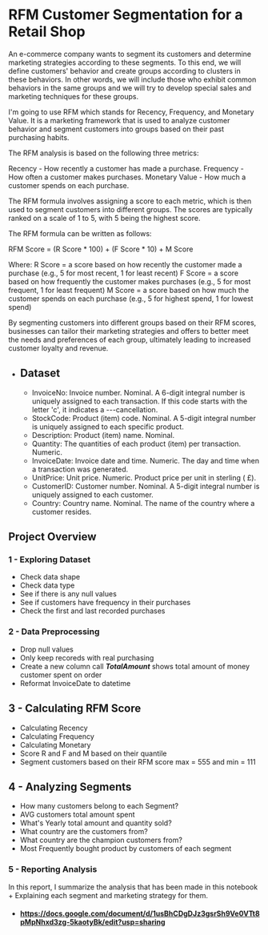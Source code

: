 # RFM Customer Segmentation for a Retail Shop
An e-commerce company wants to segment its customers and determine marketing strategies according to these segments. To this end, we will define customers' behavior and create groups according to clusters in these behaviors. In other words, we will include those who exhibit common behaviors in the same groups and we will try to develop special sales and marketing techniques for these groups.

I'm going to use RFM which stands for Recency, Frequency, and Monetary Value. It is a marketing framework that is used to analyze customer behavior and segment customers into groups based on their past purchasing habits.

The RFM analysis is based on the following three metrics:

Recency - How recently a customer has made a purchase.
Frequency - How often a customer makes purchases.
Monetary Value - How much a customer spends on each purchase.

The RFM formula involves assigning a score to each metric, which is then used to segment customers into different groups. The scores are typically ranked on a scale of 1 to 5, with 5 being the highest score.

The RFM formula can be written as follows:

RFM Score = (R Score * 100) + (F Score * 10) + M Score

Where:
R Score = a score based on how recently the customer made a purchase (e.g., 5 for most recent, 1 for least recent)
F Score = a score based on how frequently the customer makes purchases (e.g., 5 for most frequent, 1 for least frequent)
M Score = a score based on how much the customer spends on each purchase (e.g., 5 for highest spend, 1 for lowest spend)

By segmenting customers into different groups based on their RFM scores, businesses can tailor their marketing strategies and offers to better meet the needs and preferences of each group, ultimately leading to increased customer loyalty and revenue.


- ## Dataset 
    - InvoiceNo: Invoice number. Nominal. A 6-digit integral number is uniquely assigned to each transaction. If this code starts with the letter 'c', it indicates a ---cancellation.
    - StockCode: Product (item) code. Nominal. A 5-digit integral number is uniquely assigned to each specific product.
    - Description: Product (item) name. Nominal.
    - Quantity: The quantities of each product (item) per transaction. Numeric.
    - InvoiceDate: Invoice date and time. Numeric. The day and time when a transaction was generated.
    - UnitPrice: Unit price. Numeric. Product price per unit in sterling ( £).
    - CustomerID: Customer number. Nominal. A 5-digit integral number is uniquely assigned to each customer.
    - Country: Country name. Nominal. The name of the country where a customer resides.
 
## Project Overview

### 1 -  Exploring Dataset
   - Check data shape
   - Check data type
   - See if there is any null values
   - See if customers have frequency in their purchases
   - Check the first and last recorded purchases

### 2 - Data Preprocessing
- Drop null values 
- Only keep recoreds with real purchasing
- Create a new column call ***TotalAmount*** shows total amount of money customer spent on order
- Reformat InvoiceDate to datetime

## 3 - Calculating RFM Score
- Calculating Recency
- Calculating Frequency
- Calculating Monetary
- Score R and F and M based on their quantile
- Segment customers based on their RFM score max = 555 and min = 111

## 4 - Analyzing Segments
- How many customers belong to each Segment?
- AVG customers total amount spent
- What's Yearly total amount and quantity sold?
- What country are the customers from?
- What country are the champion customers from?
- Most Frequently bought product by customers of each segment

### 5 - Reporting Analysis
In this report, I summarize the analysis that has been made in this notebook + Explaining each segment and marketing strategy for them.
- ####  https://docs.google.com/document/d/1usBhCDgDJz3gsrSh9Ve0VTt8pMpNhxd3zg-5kaotyBk/edit?usp=sharing
